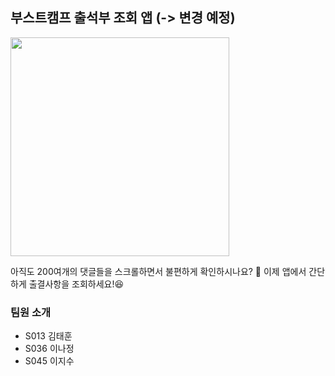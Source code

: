 ## 부스트캠프 출석부 조회 앱 (-> 변경 예정)

<img src="https://i.imgur.com/DmU3IRX.png" width=350>

<br>

아직도 200여개의 댓글들을 스크롤하면서 불편하게 확인하시나요? 🥲
이제 앱에서 간단하게 출결사항을 조회하세요!😆

### 팀원 소개
- S013 김태훈
- S036 이나정
- S045 이지수

